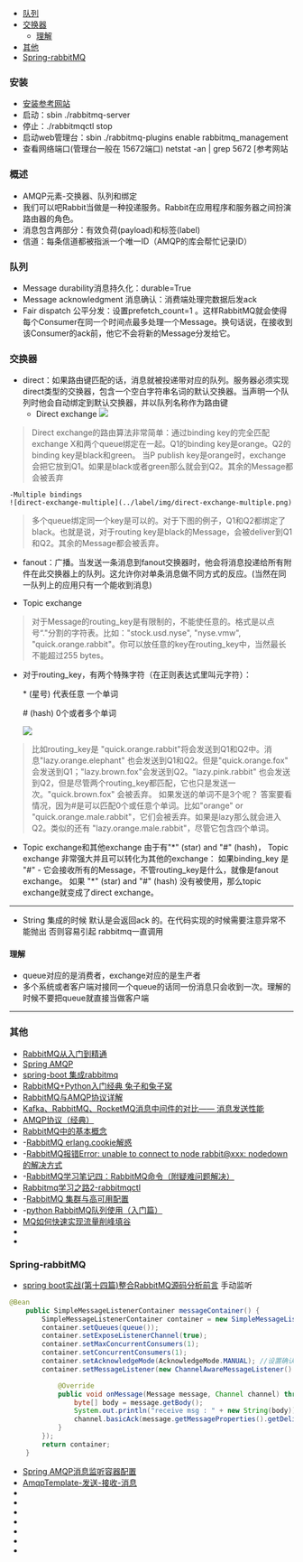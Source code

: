 <!-- toc -->

- [队列](#队列)
- [交换器](#交换器)
  - [理解](#理解)
- [其他](#其他)
- [Spring-rabbitMQ](#spring-rabbitmq)

<!-- tocstop -->



### 安装

- [安装参考网站](http://my.oschina.net/u/998693/blog/547873)
- 启动：sbin ./rabbitmq-server
- 停止：./rabbitmqctl stop
- 启动web管理台：sbin ./rabbitmq-plugins enable rabbitmq_management
- 查看网络端口(管理台一般在 15672端口) netstat -an | grep 5672  [参考网站

### 概述

- AMQP元素-交换器、队列和绑定
- 我们可以吧Rabbit当做是一种投递服务。Rabbit在应用程序和服务器之间扮演路由器的角色。
- 消息包含两部分：有效负荷(payload)和标签(label)
- 信道：每条信道都被指派一个唯一ID（AMQP的库会帮忙记录ID）


### 队列
- Message durability消息持久化：durable=True
- Message acknowledgment 消息确认：消费端处理完数据后发ack
- Fair dispatch 公平分发：设置prefetch_count=1 。这样RabbitMQ就会使得每个Consumer在同一个时间点最多处理一个Message。换句话说，在接收到该Consumer的ack前，他它不会将新的Message分发给它。

### 交换器
- direct：如果路由键匹配的话，消息就被投递带对应的队列。服务器必须实现direct类型的交换器，包含一个空白字符串名词的默认交换器。当声明一个队列时他会自动绑定到默认交换器，并以队列名称作为路由键
  - Direct exchange
    ![](../label/img/direct-exchange.png)
> Direct exchange的路由算法非常简单：通过binding key的完全匹配
> exchange X和两个queue绑定在一起。Q1的binding key是orange。Q2的binding key是black和green。
    当P publish key是orange时，exchange会把它放到Q1。如果是black或者green那么就会到Q2。其余的Message都会被丢弃

    -Multiple bindings
    ![direct-exchange-multiple](../label/img/direct-exchange-multiple.png)
> 多个queue绑定同一个key是可以的。对于下图的例子，Q1和Q2都绑定了black。也就是说，对于routing key是black的Message，会被deliver到Q1和Q2。其余的Message都会被丢弃。    

- fanout：广播。当发送一条消息到fanout交换器时，他会将消息投递给所有附件在此交换器上的队列。这允许你对单条消息做不同方式的反应。(当然在同一队列上的应用只有一个能收到消息)

- Topic exchange
> 对于Message的routing_key是有限制的，不能使任意的。格式是以点号“."分割的字符表。比如："stock.usd.nyse", "nyse.vmw", "quick.orange.rabbit"。你可以放任意的key在routing_key中，当然最长不能超过255 bytes。


- 对于routing_key，有两个特殊字符（在正则表达式里叫元字符）：

  \* (星号) 代表任意 一个单词

  \# (hash) 0个或者多个单词

  ![](../label/img/python-five.png)

> 比如routing_key是 "quick.orange.rabbit"将会发送到Q1和Q2中。消息"lazy.orange.elephant" 也会发送到Q1和Q2。但是"quick.orange.fox" 会发送到Q1；"lazy.brown.fox"会发送到Q2。"lazy.pink.rabbit" 也会发送到Q2，但是尽管两个routing_key都匹配，它也只是发送一次。"quick.brown.fox" 会被丢弃。
> 如果发送的单词不是3个呢？ 答案要看情况，因为#是可以匹配0个或任意个单词。比如"orange" or "quick.orange.male.rabbit"，它们会被丢弃。如果是lazy那么就会进入Q2。类似的还有 "lazy.orange.male.rabbit"，尽管它包含四个单词。

- Topic exchange和其他exchange
  由于有"\*" (star) and "#" (hash)， Topic exchange 非常强大并且可以转化为其他的exchange：
  如果binding_key 是 "#" - 它会接收所有的Message，不管routing_key是什么，就像是fanout exchange。
  如果 "\*" (star) and "#" (hash) 没有被使用，那么topic exchange就变成了direct exchange。

----
- String 集成的时候 默认是会返回ack 的。在代码实现的时候需要注意异常不能抛出 否则容易引起 rabbitmq一直调用

#### 理解
- queue对应的是消费者，exchange对应的是生产者
- 多个系统或者客户端对接同一个queue的话同一份消息只会收到一次。理解的时候不要把queue就直接当做客户端

----
### 其他
- [RabbitMQ从入门到精通](http://blog.csdn.net/column/details/rabbitmq.html)
- [Spring AMQP](http://docs.spring.io/spring-amqp/reference/htmlsingle/)
- [spring-boot 集成rabbitmq](https://segmentfault.com/a/1190000004401870)
- [RabbitMQ+Python入门经典 兔子和兔子窝](http://blog.csdn.net/linvo/article/details/5750987)
- [RabbitMQ与AMQP协议详解](http://www.cnblogs.com/frankyou/p/5283539.html)
- [Kafka、RabbitMQ、RocketMQ消息中间件的对比—— 消息发送性能](https://yq.aliyun.com/articles/25385)
- [ AMQP协议（经典）](http://blog.csdn.net/zhangxinrun/article/details/6411841)
- [RabbitMQ中的基本概念](http://emacsist.github.io/2015/12/06/RabbitMQ中的基本概念/)
- -[RabbitMQ erlang.cookie解惑](http://www.cnblogs.com/xgtx/articles/6068392.html)
- -[RabbitMQ报错Error: unable to connect to node rabbit@xxx: nodedown的解决方式](http://chingo.org/post/rabbitmq-error-unable-to-connect-to-node-rabbit-nodedown-solution.html)
- -[RabbitMQ学习笔记四：RabbitMQ命令（附疑难问题解决）](http://www.cnblogs.com/wuzhiyuan/p/6856985.html)
- [Rabbitmq学习之路2-rabbitmqctl](https://my.oschina.net/guol/blog/186445)
- -[RabbitMQ 集群与高可用配置](http://88250.b3log.org/rabbitmq-clustering-ha)
- -[python RabbitMQ队列使用（入门篇）](http://www.cnblogs.com/kerwinC/p/5967584.html)
- [MQ如何快速实现流量削峰填谷](https://blog.csdn.net/u011676417/article/details/70168194)
- []()
- []()

### Spring-rabbitMQ
- [spring boot实战(第十四篇)整合RabbitMQ源码分析前言](http://blog.csdn.net/liaokailin/article/details/49562651)
   手动监听
```java
@Bean  
    public SimpleMessageListenerContainer messageContainer() {  
        SimpleMessageListenerContainer container = new SimpleMessageListenerContainer(connectionFactory());  
        container.setQueues(queue());  
        container.setExposeListenerChannel(true);  
        container.setMaxConcurrentConsumers(1);  
        container.setConcurrentConsumers(1);  
        container.setAcknowledgeMode(AcknowledgeMode.MANUAL); //设置确认模式手工确认  
        container.setMessageListener(new ChannelAwareMessageListener() {  

            @Override  
            public void onMessage(Message message, Channel channel) throws Exception {  
                byte[] body = message.getBody();  
                System.out.println("receive msg : " + new String(body));  
                channel.basicAck(message.getMessageProperties().getDeliveryTag(), false); //确认消息成功消费  
            }  
        });  
        return container;  
    }  
```

- [Spring AMQP消息监听容器配置](http://blog.csdn.net/sn_gis/article/details/41252109)
- [AmqpTemplate-发送-接收-消息](http://www.aichengxu.com/view/37900)
- []()
- []()
- []()
- []()
- []()
- []()
- []()
